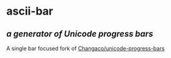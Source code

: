 # ascii-bar
_a generator of Unicode progress bars_
--

A single bar focused fork of [Changaco/unicode-progress-bars](https://github.com/Changaco/unicode-progress-bars)
